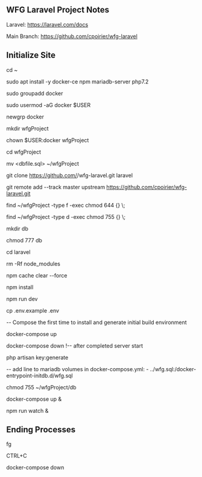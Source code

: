 ## WFG Laravel Project Notes

Laravel: https://laravel.com/docs

Main Branch: https://github.com/cpoirier/wfg-laravel


## Initialize Site

cd ~


sudo apt install -y docker-ce npm mariadb-server php7.2

sudo groupadd docker

sudo usermod -aG docker $USER

newgrp docker 


mkdir wfgProject

chown $USER:docker wfgProject

cd wfgProject

mv <dbfile.sql> ~/wfgProject

git clone https://github.com/<repo>/wfg-laravel.git laravel

git remote add --track master upstream https://github.com/cpoirier/wfg-laravel.git

find ~/wfgProject -type f -exec chmod 644 {} \\;

find ~/wfgProject -type d -exec chmod 755 {} \\;

mkdir db

chmod 777 db

cd laravel

rm -Rf node_modules

npm cache clear --force

npm install

npm run dev


cp .env.example .env


-- Compose the first time to install and generate initial build environment

docker-compose up

docker-compose down !-- after completed server start

php artisan key:generate

-- add line to mariadb volumes in docker-compose.yml: - ../wfg.sql:/docker-entrypoint-initdb.d/wfg.sql

chmod 755 ~/wfgProject/db

docker-compose up &

npm run watch &

## Ending Processes

fg

CTRL+C

docker-compose down
